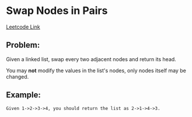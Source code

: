 
# Swap Nodes in Pairs
[Leetcode Link](https://leetcode.com/problems/swap-nodes-in-pairs/)

## Problem:

Given a linked list, swap every two adjacent nodes and return its head.

You may **not** modify the values in the list's nodes, only nodes itself may be changed.

## Example:

```
Given 1->2->3->4, you should return the list as 2->1->4->3.
```